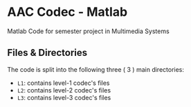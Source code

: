 # AAC Codec - Matlab

Matlab Code for semester project in Multimedia Systems

## Files & Directories
The code is split into the following three ( 3 ) main directories:
*  ``L1``: contains level-1 codec's files
*  ``L2``: contains level-2 codec's files
*  ``L3``: contains level-3 codec's files